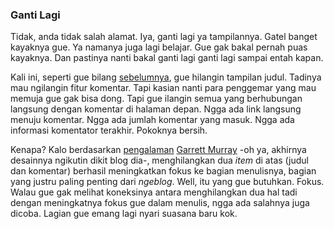 ### Ganti Lagi

Tidak, anda tidak salah alamat. Iya, ganti lagi ya tampilannya. Gatel banget kayaknya gue. Ya namanya juga lagi belajar. Gue gak bakal pernah puas kayaknya. Dan pastinya nanti bakal ganti lagi ganti lagi sampai entah kapan.

Kali ini, seperti gue bilang [sebelumnya](http://kriwil.com/journal/bukan-ngeblog), gue hilangin tampilan judul. Tadinya mau ngilangin fitur komentar. Tapi kasian nanti para penggemar yang mau memuja gue gak bisa dong. Tapi gue ilangin semua yang berhubungan langsung dengan komentar di halaman depan. Ngga ada link langsung menuju komentar. Ngga ada jumlah komentar yang masuk. Ngga ada informasi komentator terakhir. Pokoknya bersih.

Kenapa? Kalo berdasarkan [pengalaman](http://maniacalrage.net/past/2007/9/13/the_primary_reason_i_redesigned/) [Garrett Murray](http://maniacalrage.net) -oh ya, akhirnya desainnya ngikutin dikit blog dia-, menghilangkan dua _item_ di atas (judul dan komentar) berhasil meningkatkan fokus ke bagian menulisnya, bagian yang justru paling penting dari _ngeblog_. Well, itu yang gue butuhkan. Fokus. Walau gue gak melihat koneksinya antara menghilangkan dua hal tadi dengan meningkatnya fokus gue dalam menulis, ngga ada salahnya juga dicoba. Lagian gue emang lagi nyari suasana baru kok.

<!-- {"time": "2007-09-28 12:13:08", "title": "Ganti Lagi"} -->
